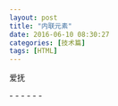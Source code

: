 ```yaml
---
layout: post
title: "内联元素"
date: 2016-06-10 08:30:27
categories: [技术篇]
tags: [HTML]
---
```

爱抚


\- - - - - -
